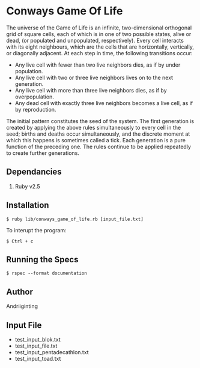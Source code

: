 # Conways Game Of Life
The universe of the Game of Life is an infinite, two-dimensional orthogonal grid of square cells, each of which is in one of two possible states, alive or dead, (or populated and unpopulated, respectively). Every cell interacts with its eight neighbours, which are the cells that are horizontally, vertically, or diagonally adjacent. At each step in time, the following transitions occur:

- Any live cell with fewer than two live neighbors dies, as if by under population.
- Any live cell with two or three live neighbors lives on to the next generation.
- Any live cell with more than three live neighbors dies, as if by overpopulation.
- Any dead cell with exactly three live neighbors becomes a live cell, as if by reproduction.

The initial pattern constitutes the seed of the system. The first generation is created by applying the above rules simultaneously to every cell in the seed; births and deaths occur simultaneously, and the discrete moment at which this happens is sometimes called a tick. Each generation is a pure function of the preceding one. The rules continue to be applied repeatedly to create further generations.

## Dependancies
1. Ruby v2.5

## Installation
```
$ ruby lib/conways_game_of_life.rb [input_file.txt]
```
To interupt the program:
```
$ Ctrl + c
```
## Running the Specs
```
$ rspec --format documentation
```

## Author
Andriiginting

## Input File
- test_input_blok.txt
- test_input_file.txt
- test_input_pentadecathlon.txt
- test_input_toad.txt
